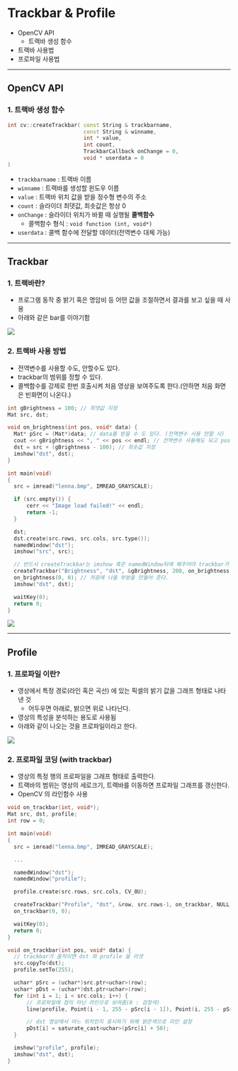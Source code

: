 # Trackbar & Profile
  - OpenCV API
    - 트랙바 생성 함수
  - 트랙바 사용법
  - 프로파일 사용법

---
## OpenCV API
  ### 1. 트랙바 생성 함수

  ```cpp
  int cv::createTrackbar( const String & trackbarname,
                          const String & winname,
                          int * value,
                          int count,
                          TrackbarCallback onChange = 0,
                          void * userdata = 0
  )
  ```

  - `trackbarname` : 트랙바 이름
  - `winname` : 트랙바를 생성할 윈도우 이름
  - `value` : 트랙바 위치 값을 받을 정수형 변수의 주소
  - `count` : 슬라이더 최댓값, 최솟값은 항상 0
  - `onChange` : 슬라이더 위치가 바뀔 때 실행될 __콜백함수__
    - 콜백함수 형식 : `void function (int, void*)`
  - `userdata` : 콜백 함수에 전달할 데이터(전역변수 대체 가능)

---

## Trackbar
  ### 1. 트랙바란?
  - 프로그램 동작 중 밝기 혹은 명암비 등 어떤 값을 조절하면서 결과를 보고 싶을 때 사용
  - 아래와 같은 bar를 이야기함

  ![](https://github.com/Lee-KyungSeok/ComputerVision-Study/blob/master/Trackbar/picture/trackbar.png)

  ### 2. 트랙바 사용 방법
  - 전역변수를 사용할 수도, 안할수도 있다.
  - trackbar의 범위를 정할 수 있다.
  - 콜백함수를 강제로 한번 호출시켜 처음 영상을 보여주도록 한다.(안하면 처음 화면은 빈화면이 나온다.)

  ```cpp
  int gBrightness = 100; // 최댓값 지정
  Mat src, dst;

  void on_brightness(int pos, void* data) {
  	Mat* pSrc = (Mat*)data; // data를 받을 수 도 있다. (전역변수 사용 안할 시)
  	cout << gBrightness << ", " << pos << endl; // 전역변수 사용해도 되고 pos 변수를 이용해도 된다. (pos 와 Brightness 는 동일하게 나온다.)
  	dst = src + (gBrightness - 100); // 최솟값 지정
  	imshow("dst", dst);
  }

  int main(void)
  {
  	src = imread("lenna.bmp", IMREAD_GRAYSCALE);

  	if (src.empty()) {
  		cerr << "Image load failed!" << endl;
  		return -1;
  	}

  	dst;
  	dst.create(src.rows, src.cols, src.type());
  	namedWindow("dst");
  	imshow("src", src);

  	// 반드시 createTrackbar는 imshow 혹은 namedWindow뒤에 해주어야 trackbar가 이용 가능한다.
  	createTrackbar("Brightness", "dst", &gBrightness, 200, on_brightness,0);
  	on_brightness(0, 0); // 처음에 나올 부분을 만들어 준다.
  	imshow("dst", dst);

  	waitKey(0);
  	return 0;
  }
  ```
  ![](https://github.com/Lee-KyungSeok/ComputerVision-Study/blob/master/Trackbar/picture/trackbar2.png)

---

## Profile
  ### 1. 프로파일 이란?
  - 영상에서 특정 경로(라인 혹은 곡선) 에 있는 픽셀의 밝기 값을 그래프 형태로 나타낸 것
    - 어두우면 아래로, 밝으면 위로 나타난다.
  - 영상의 특성을 분석하는 용도로 사용됨
  - 아래와 같이 나오는 것을 프로파일이라고 한다.

  ![](https://github.com/Lee-KyungSeok/ComputerVision-Study/blob/master/Trackbar/picture/profile.png)

  ### 2. 프로파일 코딩 (with trackbar)
  - 영상의 특정 행의 프로파일을 그래프 형태로 출력한다.
  - 트랙바의 범위는 영상의 세로크기, 트랙바를 이동하면 프로파일 그래프를 갱신한다.
  - OpenCV 의 라인함수 사용

  ```cpp
  void on_trackbar(int, void*);
  Mat src, dst, profile;
  int row = 0;

  int main(void)
  {
  	src = imread("lenna.bmp", IMREAD_GRAYSCALE);

    ...

  	namedWindow("dst");
  	namedWindow("profile");

  	profile.create(src.rows, src.cols, CV_8U);

  	createTrackbar("Profile", "dst", &row, src.rows-1, on_trackbar, NULL);
  	on_trackbar(0, 0);

  	waitKey(0);
  	return 0;
  }

  void on_trackbar(int pos, void* data) {
  	// trackbar가 움직이면 dst 와 profile 을 리셋
  	src.copyTo(dst);
  	profile.setTo(255);

  	uchar* pSrc = (uchar*)src.ptr<uchar>(row);
  	uchar* pDst = (uchar*)dst.ptr<uchar>(row);
  	for (int i = 1; i < src.cols; i++) {
  		// 프로파일에 점이 아닌 라인으로 보여줌(0 : 검정색)
  		line(profile, Point(i - 1, 255 - pSrc[i - 1]), Point(i, 255 - pSrc[i]), 0);

  		// dst 영상에서 어느 위치인지 표시하기 위해 밝은색으로 라인 설정
  		pDst[i] = saturate_cast<uchar>(pSrc[i] + 50);
  	}

  	imshow("profile", profile);
  	imshow("dst", dst);
  }
  ```
